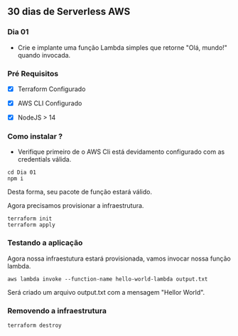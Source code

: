 
## 30 dias de Serverless AWS

  

### Dia 01

- Crie e implante uma função Lambda simples que retorne "Olá, mundo!" quando invocada.

  

### Pré Requisitos

- [x] Terraform Configurado

- [x] AWS CLI Configurado

- [x] NodeJS > 14

### Como instalar ?
- Verifique primeiro de o AWS Cli está devidamento configurado com as credentials válida.

```  
cd Dia 01
npm i
```
Desta forma, seu pacote de função estará válido.

Agora precisamos provisionar a infraestrutura.
```  
terraform init
terraform apply
```
### Testando a aplicação 

Agora nossa infraestutura estará provisionada, vamos invocar nossa função lambda.
```  
aws lambda invoke --function-name hello-world-lambda output.txt
```  
Será criado um arquivo output.txt com a mensagem "Hellor World".

### Removendo a infraestrutura
```  
terraform destroy
```  